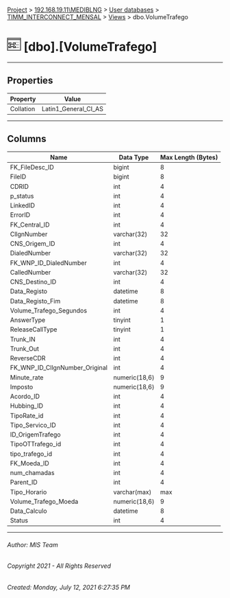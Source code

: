 #### 

[Project](../../../../index.md) > [192.168.19.11\\MEDIBLNG](../../../index.md) > [User databases](../../index.md) > [TIMM_INTERCONNECT_MENSAL](../index.md) > [Views](Views.md) > dbo.VolumeTrafego

# ![Views](../../../../Images/View32.png) [dbo].[VolumeTrafego]

---

## <a name="#properties"></a>Properties

| Property | Value |
|---|---|
| Collation | Latin1_General_CI_AS |


---

## <a name="#columns"></a>Columns

| Name | Data Type | Max Length (Bytes) |
|---|---|---|
| FK_FileDesc_ID | bigint | 8 |
| FileID | bigint | 8 |
| CDRID | int | 4 |
| p_status | int | 4 |
| LinkedID | int | 4 |
| ErrorID | int | 4 |
| FK_Central_ID | int | 4 |
| CllgnNumber | varchar(32) | 32 |
| CNS_Origem_ID | int | 4 |
| DialedNumber | varchar(32) | 32 |
| FK_WNP_ID_DialedNumber | int | 4 |
| CalledNumber | varchar(32) | 32 |
| CNS_Destino_ID | int | 4 |
| Data_Registo | datetime | 8 |
| Data_Registo_Fim | datetime | 8 |
| Volume_Trafego_Segundos | int | 4 |
| AnswerType | tinyint | 1 |
| ReleaseCallType | tinyint | 1 |
| Trunk_IN | int | 4 |
| Trunk_Out | int | 4 |
| ReverseCDR | int | 4 |
| FK_WNP_ID_CllgnNumber_Original | int | 4 |
| Minute_rate | numeric(18,6) | 9 |
| Imposto | numeric(18,6) | 9 |
| Acordo_ID | int | 4 |
| Hubbing_ID | int | 4 |
| TipoRate_id | int | 4 |
| Tipo_Servico_ID | int | 4 |
| ID_OrigemTrafego | int | 4 |
| TipoOTTrafego_id | int | 4 |
| tipo_trafego_id | int | 4 |
| FK_Moeda_ID | int | 4 |
| num_chamadas | int | 4 |
| Parent_ID | int | 4 |
| Tipo_Horario | varchar(max) | max |
| Volume_Trafego_Moeda | numeric(18,6) | 9 |
| Data_Calculo | datetime | 8 |
| Status | int | 4 |


---

###### Author:  MIS Team

###### Copyright 2021 - All Rights Reserved

###### Created: Monday, July 12, 2021 6:27:35 PM


